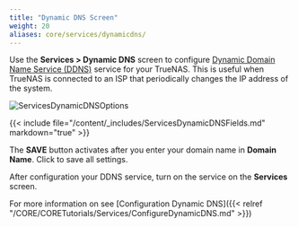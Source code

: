 ```yaml
---
title: "Dynamic DNS Screen"
weight: 20
aliases: core/services/dynamicdns/
---
```


Use the **Services > Dynamic DNS** screen to configure [Dynamic Domain Name Service (DDNS)](https://tools.ietf.org/html/rfc2136) service for your TrueNAS. This is useful when TrueNAS is connected to an ISP that periodically changes the IP address of the system. 

![ServicesDynamicDNSOptions](/images/CORE/12.0/ServicesDynamicDNSOptions.png "Dynamic DNS Service Options")

{{< include file="/content/_includes/ServicesDynamicDNSFields.md" markdown="true" >}}

The **SAVE** button activates after you enter your domain name in **Domain Name**. Click to save all settings.

After configuration your DDNS service, turn on the service on the **Services** screen.

For more information on see [Configuration Dynamic DNS]({{< relref "/CORE/CORETutorials/Services/ConfigureDynamicDNS.md" >}})
